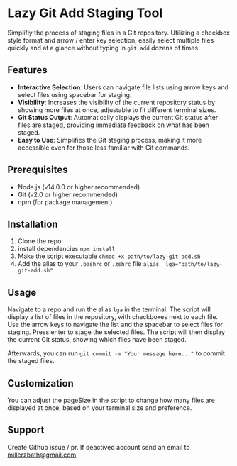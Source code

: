 # Lazy Git Add Staging Tool
  
Simplifiy the process of staging files in a Git repository. Utilizing a checkbox style format and arrow / enter key selection, easily select multiple files quickly and at a glance without typing in `git add` dozens of times.
  
## Features
  
-  **Interactive Selection**: Users can navigate file lists using arrow keys and select files using spacebar for staging.
-  **Visibility**: Increases the visibility of the current repository status by showing more files at once, adjustable to fit different terminal sizes.
-  **Git Status Output**: Automatically displays the current Git status after files are staged, providing immediate feedback on what has been staged.
-  **Easy to Use**: Simplifies the Git staging process, making it more accessible even for those less familiar with Git commands.
  
## Prerequisites
  
- Node.js (v14.0.0 or higher recommended)
- Git (v2.0 or higher recommended)
- npm (for package management)
  
## Installation
  
1. Clone the repo
2. install dependencies `npm install`
3. Make the script executable `chmod +x path/to/lazy-git-add.sh`
3. Add the alias to your `.bashrc` or `.zshrc` file `alias  lga="path/to/lazy-git-add.sh"`
  
## Usage
Navigate to a repo and run the alias `lga` in the terminal. The script will display a list of files in the repository, with checkboxes next to each file. Use the arrow keys to navigate the list and the spacebar to select files for staging. Press enter to stage the selected files. The script will then display the current Git status, showing which files have been staged.
  
Afterwards, you can run `git commit -m "Your message here..."` to commit the staged files.
  
## Customization
You can adjust the pageSize in the script to change how many files are displayed at once, based on your terminal size and preference.
  
## Support
Create Github issue / pr. If deactived account send an email to millerzbath@gmail.com